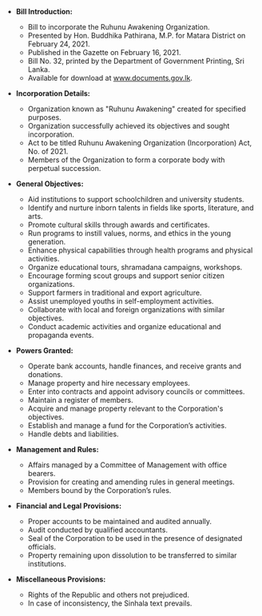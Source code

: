 - **Bill Introduction:**
  - Bill to incorporate the Ruhunu Awakening Organization.
  - Presented by Hon. Buddhika Pathirana, M.P. for Matara District on February 24, 2021.
  - Published in the Gazette on February 16, 2021.
  - Bill No. 32, printed by the Department of Government Printing, Sri Lanka.
  - Available for download at www.documents.gov.lk.
  
- **Incorporation Details:**
  - Organization known as "Ruhunu Awakening" created for specified purposes.
  - Organization successfully achieved its objectives and sought incorporation.
  - Act to be titled Ruhunu Awakening Organization (Incorporation) Act, No. of 2021.
  - Members of the Organization to form a corporate body with perpetual succession.

- **General Objectives:**
  - Aid institutions to support schoolchildren and university students.
  - Identify and nurture inborn talents in fields like sports, literature, and arts.
  - Promote cultural skills through awards and certificates.
  - Run programs to instill values, norms, and ethics in the young generation.
  - Enhance physical capabilities through health programs and physical activities.
  - Organize educational tours, shramadana campaigns, workshops.
  - Encourage forming scout groups and support senior citizen organizations.
  - Support farmers in traditional and export agriculture.
  - Assist unemployed youths in self-employment activities.
  - Collaborate with local and foreign organizations with similar objectives.
  - Conduct academic activities and organize educational and propaganda events.

- **Powers Granted:**
  - Operate bank accounts, handle finances, and receive grants and donations.
  - Manage property and hire necessary employees.
  - Enter into contracts and appoint advisory councils or committees.
  - Maintain a register of members.
  - Acquire and manage property relevant to the Corporation's objectives.
  - Establish and manage a fund for the Corporation’s activities.
  - Handle debts and liabilities.
  
- **Management and Rules:**
  - Affairs managed by a Committee of Management with office bearers.
  - Provision for creating and amending rules in general meetings.
  - Members bound by the Corporation’s rules.

- **Financial and Legal Provisions:**
  - Proper accounts to be maintained and audited annually.
  - Audit conducted by qualified accountants.
  - Seal of the Corporation to be used in the presence of designated officials.
  - Property remaining upon dissolution to be transferred to similar institutions.

- **Miscellaneous Provisions:**
  - Rights of the Republic and others not prejudiced.
  - In case of inconsistency, the Sinhala text prevails.